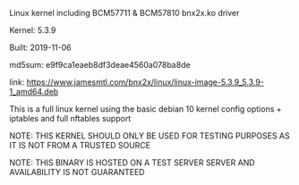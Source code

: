 Linux kernel including BCM57711 & BCM57810 bnx2x.ko driver

Kernel: 5.3.9

Built: 2019-11-06

md5sum: e9f9ca1eaeb8df3deae4560a078ba8de

link: https://www.jamesmtl.com/bnx2x/linux/linux-image-5.3.9_5.3.9-1_amd64.deb

This is a full linux kernel using the basic debian 10 kernel config options + iptables and full nftables support

NOTE: THIS KERNEL SHOULD ONLY BE USED FOR TESTING PURPOSES AS IT IS NOT FROM A TRUSTED SOURCE

NOTE: THIS BINARY IS HOSTED ON A TEST SERVER SERVER AND AVAILABILITY IS NOT GUARANTEED

